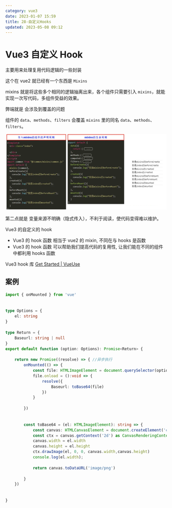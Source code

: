 ```yaml
---
category: vue3
date: 2023-01-07 15:59
title: 28-自定义Hooks
updated: 2023-05-08 09:12
---
```


# Vue3 自定义 Hook

主要用来处理复用代码逻辑的一些封装

这个在 vue2 就已经有一个东西是 `Mixins`

mixins 就是将这些多个相同的逻辑抽离出来，各个组件只需要引入 `mixins`，就能实现一次写代码，多组件受益的效果。

弊端就是 会涉及到覆盖的问题

组件的 `data`、`methods`、`filters` 会覆盖 `mixins` 里的同名 `data`、`methods`、`filters`。

![](./_images/image-2023-01-07_16-01-12-714-28-自定义Hooks.png)

第二点就是 变量来源不明确（隐式传入），不利于阅读，使代码变得难以维护。

Vue3 的自定义的 hook

-   Vue3 的 hook 函数 相当于 vue2 的 mixin, 不同在与 hooks 是函数
-   Vue3 的 hook 函数 可以帮助我们提高代码的复用性, 让我们能在不同的组件中都利用 hooks 函数

Vue3 hook 库 [Get Started | VueUse](https://vueuse.org/guide/ "Get Started | VueUse")

## 案例

```ts
import { onMounted } from 'vue'


type Options = {
    el: string
}

type Return = {
    Baseurl: string | null
}
export default function (option: Options): Promise<Return> {

    return new Promise((resolve) => { //异步执行
        onMounted(() => {
            const file: HTMLImageElement = document.querySelector(option.el) as HTMLImageElement;
            file.onload = ():void => {
                resolve({
                    Baseurl: toBase64(file)
                })
            }

        })


        const toBase64 = (el: HTMLImageElement): string => {
            const canvas: HTMLCanvasElement = document.createElement('canvas')
            const ctx = canvas.getContext('2d') as CanvasRenderingContext2D
            canvas.width = el.width
            canvas.height = el.height
            ctx.drawImage(el, 0, 0, canvas.width,canvas.height)
            console.log(el.width);

            return canvas.toDataURL('image/png')

        }
    })


}
```